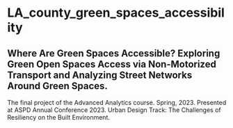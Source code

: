 # LA_county_green_spaces_accessibility
## Where Are Green Spaces Accessible? Exploring Green Open Spaces Access via Non-Motorized Transport and Analyzing Street Networks Around Green Spaces.
 
 The final project of the Advanced Analytics course. Spring, 2023. Presented at ASPD Annual Conference 2023. Urban Design Track: The Challenges of Resiliency on the Built Environment.
 
